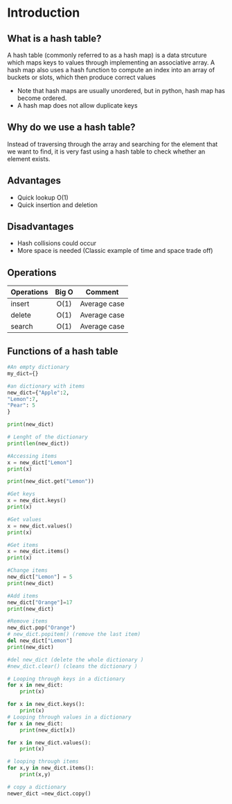 # Introduction 

## What is a hash table?
A hash table (commonly referred to as a hash map) is a data strcuture which maps keys to values through implementing an associative array. A hash map also uses a hash function to compute an index into an array of buckets or slots, which then produce correct values

* Note that hash maps are usually unordered, but in python, hash map has become ordered.
* A hash map does not allow duplicate keys 
## Why do we use a hash table?
Instead of traversing through the array and searching for the element that we want to find, it is very fast using a hash table to check whether an element exists. 


## Advantages 
* Quick lookup O(1)
* Quick insertion and deletion




## Disadvantages 
* Hash collisions could occur
* More space is needed (Classic example of time and space trade off)


## Operations
| Operations    | Big O  | Comment  |
| ------------- |:-------------:| :-------------:| 
| insert        | O(1)      | Average case     |
| delete        | O(1)      | Average case    |
| search        |O(1)       | Average case |

## Functions of a hash table
```python
#An empty dictionary 
my_dict={}

#an dictionary with items
new_dict={"Apple":2, 
"Lemon":7,
"Pear": 5
}

print(new_dict)

# Lenght of the dictionary 
print(len(new_dict))

#Accessing items
x = new_dict["Lemon"]
print(x)

print(new_dict.get("Lemon"))

#Get keys
x = new_dict.keys()
print(x)

#Get values
x = new_dict.values()
print(x)

#Get items
x = new_dict.items()
print(x)

#Change items
new_dict["Lemon"] = 5
print(new_dict)

#Add items 
new_dict["Orange"]=17
print(new_dict)

#Remove items
new_dict.pop("Orange")
# new_dict.popitem() (remove the last item)
del new_dict["Lemon"]
print(new_dict)

#del new_dict (delete the whole dictionary )
#new_dict.clear() (cleans the dictionary )

# Looping through keys in a dictionary 
for x in new_dict:
    print(x)

for x in new_dict.keys():
    print(x)
# Looping through values in a dictionary 
for x in new_dict:
    print(new_dict[x])

for x in new_dict.values():
    print(x)

# looping through items
for x,y in new_dict.items():
    print(x,y)

# copy a dictionary 
newer_dict =new_dict.copy()






```



